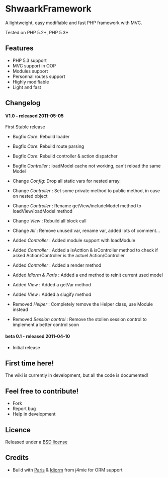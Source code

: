 ShwaarkFramework
================

A lightweight, easy modifiable and fast PHP framework with MVC.

Tested on PHP 5.2+, PHP 5.3+

Features
--------

* PHP 5.3 support
* MVC support in OOP
* Modules support
* Personnal routes support
* Highly modifiable
* Light and fast

Changelog
---------

#### V1.0 - released 2011-05-05

First Stable release

* Bugfix *Core*: Rebuild loader
* Bugfix *Core*: Rebuild route parsing
* Bugfix *Core*: Rebuild controller & action dispatcher
* Bugfix *Controller* : loadModel cache not working, can't reload the same Model

* Change *Config*: Drop all static vars for nested array.
* Change *Controller* : Set some private method to public method, in case on nested object
* Change *Controller* : Rename getView/includeModel method to loadView/loadModel method
* Change *View* : Rebuild all block call
* Change *All* : Remove unused var, rename var, added lots of comment...

* Added *Controller* : Added module support with loadModule
* Added *Controller* : Added a isActtion & isController method to check if asked Action/Controller is the actuel Action/Controller
* Added *Controller* : Added a render method
* Added *Idiorm & Paris* : Added a end method to reinit current used model
* Added *View* : Added a getVar method
* Added *View* : Added a slugify method

* Removed *Helper* : Completely remove the Helper class, use Module instead
* Removed *Session control* : Remove the stollen session control to implement a better control soon

#### beta 0.1 - released 2011-04-10

* Initial release


First time here!
----------------

The wiki is currently in development, but all the code is documented!

Feel free to contribute!
------------------------

* Fork
* Report bug
* Help in development

Licence
-------

Released under a [BSD license](http://en.wikipedia.org/wiki/BSD_licenses)

Credits
-------

* Build with [Paris](http://github.com/j4mie/paris) & [Idiorm](http://github.com/j4mie/idiorm) from j4mie for ORM support